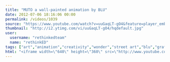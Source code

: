 ```yaml
---
title: "MUTO a wall-painted animation by BLU"
date: 2012-07-06 18:16:06 00:00
permalink: /videos/1039
source: "https://www.youtube.com/watch?v=uuGaqLT-gO4&feature=player_embedded#!"
thumbnail: "http://i2.ytimg.com/vi/uuGaqLT-gO4/hqdefault.jpg"
user:
  username: "rethinkedteam"
  name: "rethinkED"
tags: ["art","animation","creativity","wonder","street art","blu","graffiti","walls"]
html: "<iframe width=\"640\" height=\"360\" src=\"http://www.youtube.com/embed/uuGaqLT-gO4?wmode=transparent&fs=1&feature=oembed\" frameborder=\"0\" allowfullscreen></iframe>"
---
```


